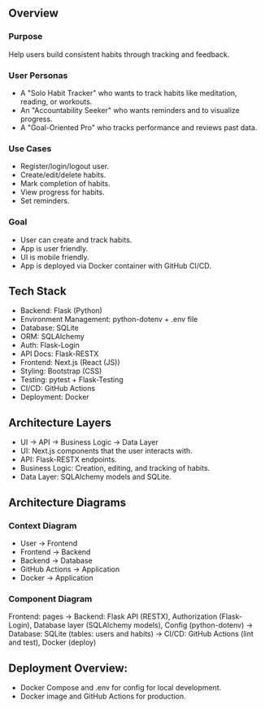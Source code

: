 ## Overview
### Purpose
Help users build consistent habits through tracking and feedback.
### User Personas
- A "Solo Habit Tracker" who wants to track habits like meditation, reading, or workouts.
- An "Accountability Seeker" who wants reminders and to visualize progress.
- A "Goal-Oriented Pro" who tracks performance and reviews past data.
### Use Cases
- Register/login/logout user.
- Create/edit/delete habits.
- Mark completion of habits.
- View progress for habits.
- Set reminders.
### Goal
- User can create and track habits.
- App is user friendly.
- UI is mobile friendly.
- App is deployed via Docker container with GitHub CI/CD.

## Tech Stack
- Backend: Flask (Python)
- Environment Management: python-dotenv + .env file
- Database: SQLite
- ORM: SQLAlchemy
- Auth: Flask-Login
- API Docs: Flask-RESTX
- Frontend: Next.js (React (JS))
- Styling: Bootstrap (CSS)
- Testing: pytest + Flask-Testing
- CI/CD: GitHub Actions
- Deployment: Docker

## Architecture Layers
- UI -> API -> Business Logic -> Data Layer
- UI: Next.js components that the user interacts with.
- API: Flask-RESTX endpoints.
- Business Logic: Creation, editing, and tracking of habits.
- Data Layer: SQLAlchemy models and SQLite.

## Architecture Diagrams
### Context Diagram
- User -> Frontend
- Frontend -> Backend
- Backend -> Database
- GitHub Actions -> Application
- Docker -> Application
### Component Diagram
Frontend: pages -> Backend: Flask API (RESTX), Authorization (Flask-Login), Database layer (SQLAlchemy models), Config (python-dotenv) -> Database: SQLite (tables: users and habits) -> CI/CD: GitHub Actions (lint and test), Docker (deploy)

## Deployment Overview:
- Docker Compose and .env for config for local development.
- Docker image and GitHub Actions for production.
